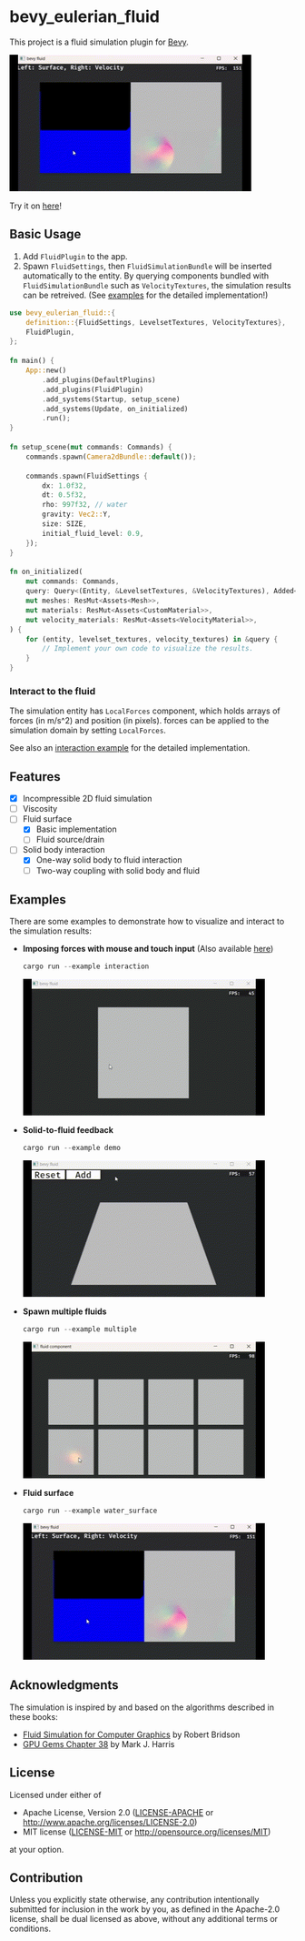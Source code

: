 # bevy_eulerian_fluid

This project is a fluid simulation plugin for [Bevy](https://bevyengine.org/).

![img](./docs/bevy-fluid-surface.gif)

Try it on [here](https://narasan49.github.io/bevy-fluid-sample/)!

## Basic Usage
1. Add `FluidPlugin` to the app.
2. Spawn `FluidSettings`, then `FluidSimulationBundle` will be inserted automatically to the entity. By querying components bundled with `FluidSimulationBundle` such as `VelocityTextures`, the simulation results can be retreived. (See [examples](./examples/) for the detailed implementation!)

```rust
use bevy_eulerian_fluid::{
    definition::{FluidSettings, LevelsetTextures, VelocityTextures},
    FluidPlugin,
};

fn main() {
    App::new()
        .add_plugins(DefaultPlugins)
        .add_plugins(FluidPlugin)
        .add_systems(Startup, setup_scene)
        .add_systems(Update, on_initialized)
        .run();
}

fn setup_scene(mut commands: Commands) {
    commands.spawn(Camera2dBundle::default());

    commands.spawn(FluidSettings {
        dx: 1.0f32,
        dt: 0.5f32,
        rho: 997f32, // water
        gravity: Vec2::Y,
        size: SIZE,
        initial_fluid_level: 0.9,
    });
}

fn on_initialized(
    mut commands: Commands,
    query: Query<(Entity, &LevelsetTextures, &VelocityTextures), Added<LevelsetTextures>>,
    mut meshes: ResMut<Assets<Mesh>>,
    mut materials: ResMut<Assets<CustomMaterial>>,
    mut velocity_materials: ResMut<Assets<VelocityMaterial>>,
) {
    for (entity, levelset_textures, velocity_textures) in &query {
        // Implement your own code to visualize the results.
    }
}
```

### Interact to the fluid
The simulation entity has `LocalForces` component, which holds arrays of forces (in m/s^2) and position (in pixels). forces can be applied to the simulation domain by setting `LocalForces`.

See also an [interaction example](./examples/interaction.rs) for the detailed implementation.

## Features
- [x] Incompressible 2D fluid simulation
- [ ] Viscosity
- [ ] Fluid surface
  - [x] Basic implementation
  - [ ] Fluid source/drain
- [ ] Solid body interaction
  - [x] One-way solid body to fluid interaction
  - [ ] Two-way coupling with solid body and fluid

## Examples
There are some examples to demonstrate how to visualize and interact to the simulation results:  
- **Imposing forces with mouse and touch input**
  (Also available [here](https://narasan49.github.io/bevy-fluid-sample/))
  ```ps1
  cargo run --example interaction
  ```
  ![img](./docs/bevy-fluid-interaction.gif)

- **Solid-to-fluid feedback**

  ```ps1
  cargo run --example demo
  ```
  ![img](./docs/bevy-fluid-solid-to-fluid.gif)

- **Spawn multiple fluids**
  ```ps1
  cargo run --example multiple
  ```
  ![img](./docs/bevy-fluid-multiple-fluids.gif)

- **Fluid surface**
  ```ps1
  cargo run --example water_surface
  ```
  ![img](./docs/bevy-fluid-surface.gif)

## Acknowledgments
The simulation is inspired by and based on the algorithms described in these books:

- [Fluid Simulation for Computer Graphics](https://www.amazon.co.jp/dp/1482232839) by Robert Bridson
- [GPU Gems Chapter 38](https://developer.nvidia.com/gpugems/gpugems/part-vi-beyond-triangles/chapter-38-fast-fluid-dynamics-simulation-gpu) by Mark J. Harris

## License

Licensed under either of

 * Apache License, Version 2.0
   ([LICENSE-APACHE](LICENSE-APACHE) or http://www.apache.org/licenses/LICENSE-2.0)
 * MIT license
   ([LICENSE-MIT](LICENSE-MIT) or http://opensource.org/licenses/MIT)

at your option.

## Contribution

Unless you explicitly state otherwise, any contribution intentionally submitted
for inclusion in the work by you, as defined in the Apache-2.0 license, shall be
dual licensed as above, without any additional terms or conditions.
